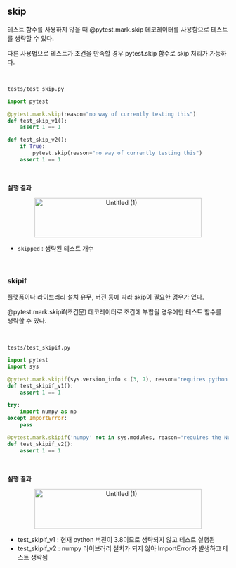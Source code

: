 ## skip

테스트 함수를 사용하지 않을 때 @pytest.mark.skip 데코레이터를 사용함으로 테스트를 생략할 수 있다.

다른 사용법으로 테스트가 조건을 만족할 경우 pytest.skip 함수로 skip 처리가 가능하다.

<br>

`tests/test_skip.py`

```python
import pytest

@pytest.mark.skip(reason="no way of currently testing this")
def test_skip_v1():
    assert 1 == 1

def test_skip_v2():
    if True:
        pytest.skip(reason="no way of currently testing this")
    assert 1 == 1
```

<br>

**실행 결과**

<p align="center"><img width="380" height="90" alt="Untitled (1)" src="https://github.com/user-attachments/assets/f9c0ebfb-2366-4567-98d0-fdb8a1198b3e"></p>

- `skipped` : 생략된 테스트 개수

<br>

### skipif

플랫폼이나 라이브러리 설치 유무, 버전 등에 따라 skip이 필요한 경우가 있다.

@pytest.mark.skipif(조건문) 데코레이터로 조건에 부합될 경우에만 테스트 함수를 생략할 수 있다.

<br>

`tests/test_skipif.py`

```python
import pytest
import sys

@pytest.mark.skipif(sys.version_info < (3, 7), reason="requires python 3.7 or higher")
def test_skipif_v1():
    assert 1 == 1

try:
    import numpy as np
except ImportError:
    pass

@pytest.mark.skipif('numpy' not in sys.modules, reason="requires the Numpy library")
def test_skipif_v2():
    assert 1 == 1
```

<br>

**실행 결과**

<p align="center"><img width="380" height="90" alt="Untitled (1)" src="https://github.com/user-attachments/assets/6208d946-78af-4a70-a036-14782118eca4"></p>

- test_skipif_v1 : 현재 python 버전이 3.8이므로 생략되지 않고 테스트 실행됨
- test_skipif_v2 : numpy 라이브러리 설치가 되지 않아 ImportError가 발생하고 테스트 생략됨